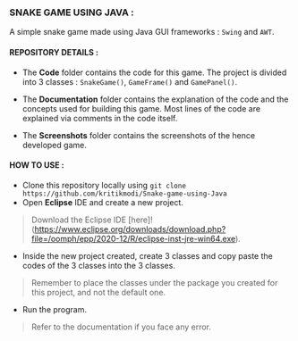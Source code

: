 ### SNAKE GAME USING JAVA :

A simple snake game made using Java GUI frameworks : `Swing` and `AWT`. 

#### REPOSITORY DETAILS :

* The **Code** folder contains the code for this game. The project is divided into 3 classes : `SnakeGame()`, `GameFrame()` and `GamePanel()`.

* The **Documentation** folder contains the explanation of the code and the concepts used for building this game. Most lines of the code are explained via comments in the code itself.

* The **Screenshots** folder contains the screenshots of the hence developed game.

#### HOW TO USE :

* Clone this repository locally using `git clone https://github.com/kritikmodi/Snake-game-using-Java`
* Open **Eclipse** IDE and create a new project.
> Download the Eclipse IDE [here]!(https://www.eclipse.org/downloads/download.php?file=/oomph/epp/2020-12/R/eclipse-inst-jre-win64.exe).
* Inside the new project created, create 3 classes and copy paste the codes of the 3 classes into the 3 classes.
> Remember to place the classes under the package you created for this project, and not the default one.
* Run the program.
> Refer to the documentation if you face any error.



